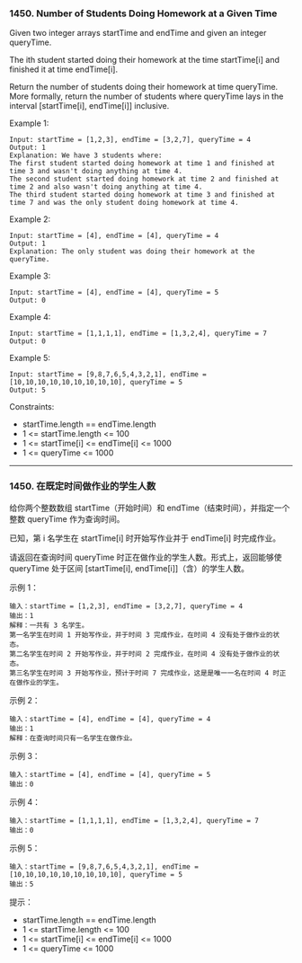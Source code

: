 ### 1450. Number of Students Doing Homework at a Given Time
Given two integer arrays startTime and endTime and given an integer queryTime.

The ith student started doing their homework at the time startTime[i] and finished it at time endTime[i].

Return the number of students doing their homework at time queryTime. More formally, return the number of students where queryTime lays in the interval [startTime[i], endTime[i]] inclusive.



Example 1:

	Input: startTime = [1,2,3], endTime = [3,2,7], queryTime = 4
	Output: 1
	Explanation: We have 3 students where:
	The first student started doing homework at time 1 and finished at time 3 and wasn't doing anything at time 4.
	The second student started doing homework at time 2 and finished at time 2 and also wasn't doing anything at time 4.
	The third student started doing homework at time 3 and finished at time 7 and was the only student doing homework at time 4.

Example 2:

	Input: startTime = [4], endTime = [4], queryTime = 4
	Output: 1
	Explanation: The only student was doing their homework at the queryTime.

Example 3:

	Input: startTime = [4], endTime = [4], queryTime = 5
	Output: 0

Example 4:

	Input: startTime = [1,1,1,1], endTime = [1,3,2,4], queryTime = 7
	Output: 0

Example 5:

	Input: startTime = [9,8,7,6,5,4,3,2,1], endTime = [10,10,10,10,10,10,10,10,10], queryTime = 5
	Output: 5



Constraints:

* startTime.length == endTime.length
* 1 <= startTime.length <= 100
* 1 <= startTime[i] <= endTime[i] <= 1000
* 1 <= queryTime <= 1000

----

### 1450. 在既定时间做作业的学生人数
给你两个整数数组 startTime（开始时间）和 endTime（结束时间），并指定一个整数 queryTime 作为查询时间。

已知，第 i 名学生在 startTime[i] 时开始写作业并于 endTime[i] 时完成作业。

请返回在查询时间 queryTime 时正在做作业的学生人数。形式上，返回能够使 queryTime 处于区间 [startTime[i], endTime[i]]（含）的学生人数。



示例 1：

	输入：startTime = [1,2,3], endTime = [3,2,7], queryTime = 4
	输出：1
	解释：一共有 3 名学生。
	第一名学生在时间 1 开始写作业，并于时间 3 完成作业，在时间 4 没有处于做作业的状态。
	第二名学生在时间 2 开始写作业，并于时间 2 完成作业，在时间 4 没有处于做作业的状态。
	第三名学生在时间 3 开始写作业，预计于时间 7 完成作业，这是是唯一一名在时间 4 时正在做作业的学生。

示例 2：

	输入：startTime = [4], endTime = [4], queryTime = 4
	输出：1
	解释：在查询时间只有一名学生在做作业。

示例 3：

	输入：startTime = [4], endTime = [4], queryTime = 5
	输出：0

示例 4：

	输入：startTime = [1,1,1,1], endTime = [1,3,2,4], queryTime = 7
	输出：0

示例 5：

	输入：startTime = [9,8,7,6,5,4,3,2,1], endTime = [10,10,10,10,10,10,10,10,10], queryTime = 5
	输出：5



提示：

* startTime.length == endTime.length
* 1 <= startTime.length <= 100
* 1 <= startTime[i] <= endTime[i] <= 1000
* 1 <= queryTime <= 1000

